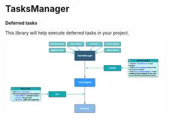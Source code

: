 # TasksManager
**Deferred tasks**

This library will help execute deferred tasks in your project.

![alt text](how_to_use_guide.png)
